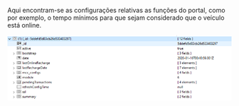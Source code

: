 Aqui encontram-se as configurações relativas as funções do portal, como por exemplo, o tempo mínimos para que sejam considerado que o veículo está online.

![image.png](/.attachments/image-7b868a5b-a471-437c-8f8a-784533692207.png)

